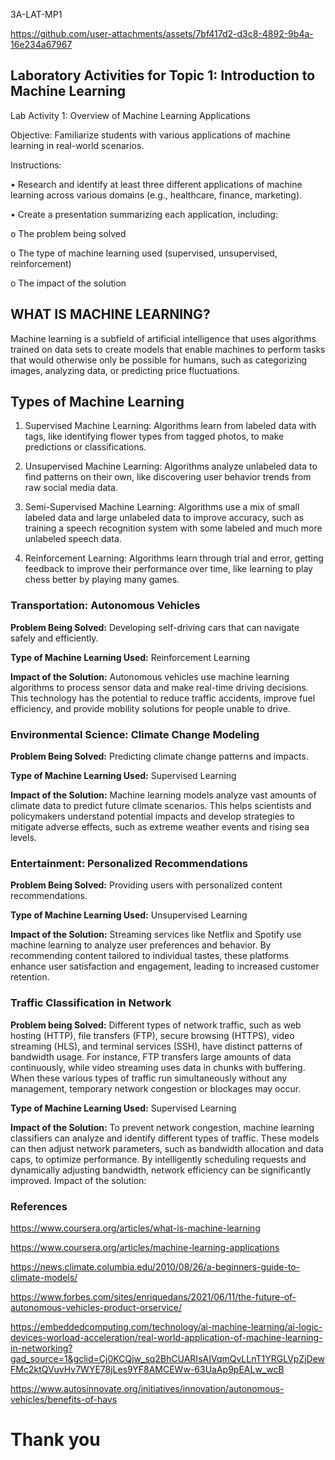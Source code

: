 3A-LAT-MP1



https://github.com/user-attachments/assets/7bf417d2-d3c8-4892-9b4a-16e234a67967



## Laboratory Activities for Topic 1: Introduction to Machine Learning

Lab Activity 1: Overview of Machine Learning Applications

Objective: Familiarize students with various applications of machine learning in real-world scenarios.

Instructions:

•    Research and identify at least three different applications of machine learning across various domains (e.g., healthcare, finance, marketing).

•    Create a presentation summarizing each application, including:

o    The problem being solved

o    The type of machine learning used (supervised, unsupervised, reinforcement)

o    The impact of the solution

## WHAT IS MACHINE LEARNING?

Machine learning is a subfield of artificial intelligence that uses algorithms trained on data sets to create models that enable machines to perform tasks that would otherwise only be possible for humans, such as categorizing images, analyzing data, or predicting price fluctuations.

## Types of Machine Learning

1. Supervised Machine Learning: Algorithms learn from labeled data with tags, like identifying flower types from tagged photos, to make predictions or classifications.

2. Unsupervised Machine Learning: Algorithms analyze unlabeled data to find patterns on their own, like discovering user behavior trends from raw social media data.

3. Semi-Supervised Machine Learning: Algorithms use a mix of small labeled data and large unlabeled data to improve accuracy, such as training a speech recognition system with some labeled and much more unlabeled speech data.

4. Reinforcement Learning: Algorithms learn through trial and error, getting feedback to improve their performance over time, like learning to play chess better by playing many games.

###  Transportation: Autonomous Vehicles

**Problem Being Solved:** Developing self-driving cars that can navigate safely and efficiently.

**Type of Machine Learning Used:** Reinforcement Learning

**Impact of the Solution:** Autonomous vehicles use machine learning algorithms to process sensor data and make real-time driving decisions. This technology has the potential to reduce traffic accidents, improve fuel efficiency, and provide mobility solutions for people unable to drive.

###  Environmental Science: Climate Change Modeling

**Problem Being Solved:** Predicting climate change patterns and impacts.

**Type of Machine Learning Used:** Supervised Learning

**Impact of the Solution:** Machine learning models analyze vast amounts of climate data to predict future climate scenarios. This helps scientists and policymakers understand potential impacts and develop strategies to mitigate adverse effects, such as extreme weather events and rising sea levels.

###  Entertainment: Personalized Recommendations

**Problem Being Solved:** Providing users with personalized content recommendations.

**Type of Machine Learning Used:** Unsupervised Learning

**Impact of the Solution:** Streaming services like Netflix and Spotify use machine learning to analyze user preferences and behavior. By recommending content tailored to individual tastes, these platforms enhance user satisfaction and engagement, leading to increased customer retention.

### Traffic Classification in Network

**Problem being Solved:** Different types of network traffic, such as web hosting (HTTP), file transfers (FTP), secure browsing (HTTPS), video streaming (HLS), and terminal services (SSH), have distinct patterns of bandwidth usage. For instance, FTP transfers large amounts of data continuously, while video streaming uses data in chunks with buffering. When these various types of traffic run simultaneously without any management, temporary network congestion or blockages may occur.

**Type of Machine Learning Used:** Supervised Learning

**Impact of the Solution:** To prevent network congestion, machine learning classifiers can analyze and identify different types of traffic. These models can then adjust network parameters, such as bandwidth allocation and data caps, to optimize performance. By intelligently scheduling requests and dynamically adjusting bandwidth, network efficiency can be significantly improved.
Impact of the solution:

### References

https://www.coursera.org/articles/what-is-machine-learning

https://www.coursera.org/articles/machine-learning-applications

https://news.climate.columbia.edu/2010/08/26/a-beginners-guide-to-climate-models/

https://www.forbes.com/sites/enriquedans/2021/06/11/the-future-of-autonomous-vehicles-product-orservice/

https://embeddedcomputing.com/technology/ai-machine-learning/ai-logic-devices-worload-acceleration/real-world-application-of-machine-learning-in-networking?gad_source=1&gclid=Cj0KCQjw_sq2BhCUARIsAIVqmQvLLnT1YRGLVpZjDewFMc2ktQVuvHv7WYE78jLes9YF8AMCEWw-63UaAp9pEALw_wcB

https://www.autosinnovate.org/initiatives/innovation/autonomous-vehicles/benefits-of-havs


# Thank you
